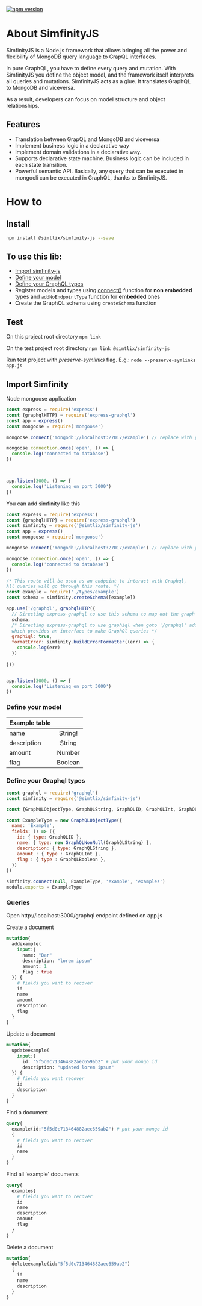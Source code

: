 

[![npm version](https://badge.fury.io/js/%40simtlix%2Fsimfinity-js.svg)](https://badge.fury.io/js/%40simtlix%2Fsimfinity-js)

# About SimfinityJS
SimfinityJS is a Node.js framework that allows bringing all the power and flexibility of MongoDB query language to GrapQL interfaces. 

In pure GraphQL, you have to define every query and mutation. With SimfinityJS you define the object model, and the framework itself interprets all queries and mutations. SimfinityJS acts as a glue. It translates GraphQL to MongoDB and viceversa. 

As a result, developers can focus on model structure and object relationships. 

## Features
- Translation between GrapQL and MongoDB and viceversa
- Implement business logic in a declarative way
- Implement domain validations in a declarative way. 
- Supports declarative state machine. Business logic can be included in each state transition. 
- Powerful semantic API. Basically, any query that can be executed in mongocli can be executed in GraphQL, thanks to SimfinityJS.




# How to
## Install
```bash
npm install @simtlix/simfinity-js --save
```

## To use this lib:
* [Import simfinity-js](#Import-simfinity)
* [Define your model](#define-your-model)
* [Define your GraphQL types](#define-your-graphql-types)
*  Register models and types using [connect()](#connect-function) function for **non embedded** types and `addNoEndpointType` function for **embedded** ones
* Create the GraphQL schema using `createSchema` function


## Test
On this project root directory
`npm link`

On the test project root directory
`npm link @simtlix/simfinity-js`

Run test project with *preserve-symlinks* flag. E.g.:
`node --preserve-symlinks app.js`



## Import Simfinity

Node mongoose application

```javascript
const express = require('express')
const {graphqlHTTP} = require('express-graphql')
const app = express()
const mongoose = require('mongoose')

mongoose.connect('mongodb://localhost:27017/example') // replace with your mongodb connection string

mongoose.connection.once('open', () => {
  console.log('connected to database')
})



app.listen(3000, () => {
  console.log('Listening on port 3000')
})
```



You can add simfinity like this
```javascript
const express = require('express')
const {graphqlHTTP} = require('express-graphql')
const simfinity = require('@simtlix/simfinity-js')
const app = express()
const mongoose = require('mongoose')

mongoose.connect('mongodb://localhost:27017/example') // replace with your mongodb connection string

mongoose.connection.once('open', () => {
  console.log('connected to database')
})

/* This route will be used as an endpoint to interact with Graphql,
All queries will go through this route. */
const example = require('./types/example')
const schema = simfinity.createSchema([example])

app.use('/graphql', graphqlHTTP({
  // Directing express-graphql to use this schema to map out the graph
  schema,
  /* Directing express-graphql to use graphiql when goto '/graphql' address in the browser
  which provides an interface to make GraphQl queries */
  graphiql: true,
  formatError: simfinity.buildErrorFormatter((err) => {
    console.log(err)
  })
  
}))


app.listen(3000, () => {
  console.log('Listening on port 3000')
})
```


### Define your model

|  Example table |          |   
| ------------- |:-------------:|
| name          | String! 	    |
| description   | String        |
| amount        | Number        |
| flag          | Boolean       |


### Define your Graphql types 

```javascript
const graphql = require('graphql')
const simfinity = require('@simtlix/simfinity-js')

const {GraphQLObjectType, GraphQLString, GraphQLID, GraphQLInt, GraphQLBoolean, GraphQLNonNull} = graphql

const ExampleType = new GraphQLObjectType({
  name: 'Example',
  fields: () => ({
    id: { type: GraphQLID },
    name: { type: new GraphQLNonNull(GraphQLString) },
    description: { type: GraphQLString },
    amount : { type : GraphQLInt },
    flag : { type : GraphQLBoolean },
  })
})

simfinity.connect(null, ExampleType, 'example', 'examples')
module.exports = ExampleType
```


### Queries

Open http://localhost:3000/graphql endpoint defined on app.js


Create a document
```graphql
mutation{
  addexample(
    input:{
      name: "Bar"
      description: "lorem ipsum"
      amount: 1
      flag : true
  }) {
    # fields you want to recover
    id
    name
    amount
    description
    flag
  }
}
```

Update a document
```graphql
mutation{
  updateexample(
    input:{
      id: "5f5d0c713464882aec659ab2" # put your mongo id
      description: "updated lorem ipsum" 
  }) {
    # fields you want recover
    id
    description
  }
}
```

Find a document
```graphql
query{
  example(id:"5f5d0c713464882aec659ab2") # put your mongo id
  {
    # fields you want to recover
    id
    name
  }
}
```

Find all 'example' documents
```graphql
query{
  examples{
    # fields you want to recover
    id
    name
    description
    amount
    flag
  }
}
````

Delete a document
```graphql
mutation{
  deleteexample(id:"5f5d0c713464882aec659ab2")
  {
    id
    name
    description
  }
}
```




